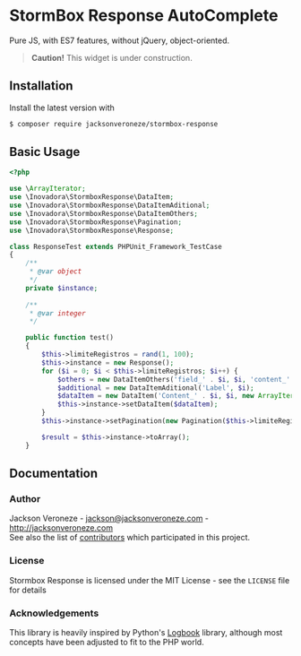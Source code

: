 # StormBox Response AutoComplete
Pure JS, with ES7 features, without jQuery, object-oriented.

> **Caution!** This widget is under construction.

## Installation

Install the latest version with

```bash
$ composer require jacksonveroneze/stormbox-response
```

## Basic Usage

```php
<?php

use \ArrayIterator;
use \Inovadora\StormboxResponse\DataItem;
use \Inovadora\StormboxResponse\DataItemAditional;
use \Inovadora\StormboxResponse\DataItemOthers;
use \Inovadora\StormboxResponse\Pagination;
use \Inovadora\StormboxResponse\Response;

class ResponseTest extends PHPUnit_Framework_TestCase
{
    /**
     * @var object
     */
    private $instance;
    
    /**
     * @var integer
     */

    public function test()
    {
        $this->limiteRegistros = rand(1, 100);
        $this->instance = new Response();
        for ($i = 0; $i < $this->limiteRegistros; $i++) {
            $others = new DataItemOthers('field_' . $i, $i, 'content_' . $i);
            $additional = new DataItemAditional('Label', $i);
            $dataItem = new DataItem('Content_' . $i, $i, new ArrayIterator([$others]), new ArrayIterator([$additional]));
            $this->instance->setDataItem($dataItem);
        }
        $this->instance->setPagination(new Pagination($this->limiteRegistros, 30, 1));

		$result = $this->instance->toArray();
    }

```

## Documentation

### Author

Jackson Veroneze - <jackson@jacksonveroneze.com> - <http://jacksonveroneze.com><br />
See also the list of [contributors](https://github.com/Seldaek/monolog/contributors) which participated in this project.

### License

Stormbox Response is licensed under the MIT License - see the `LICENSE` file for details

### Acknowledgements

This library is heavily inspired by Python's [Logbook](http://packages.python.org/Logbook/)
library, although most concepts have been adjusted to fit to the PHP world.
